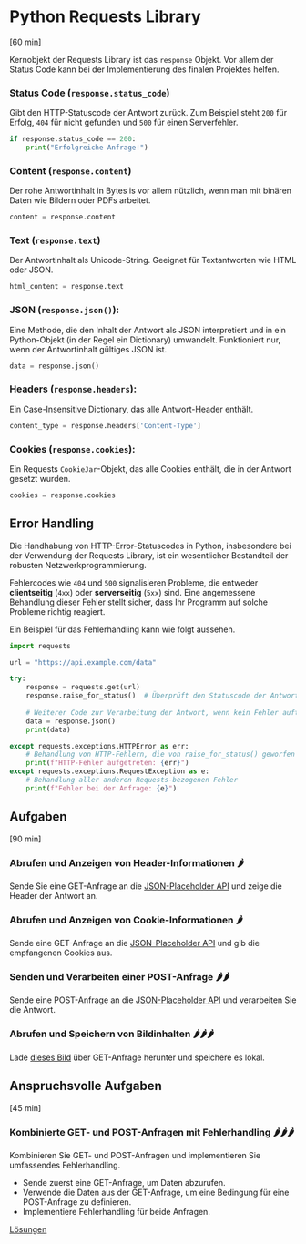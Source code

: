 # Python Requests Library
[60 min]

Kernobjekt der Requests Library ist das `response` Objekt. Vor allem der Status Code kann bei der Implementierung des finalen Projektes helfen.

### Status Code (`response.status_code`)
Gibt den HTTP-Statuscode der Antwort zurück. Zum Beispiel steht `200` für Erfolg, `404` für nicht gefunden und `500` für einen Serverfehler.

```python
if response.status_code == 200:
    print("Erfolgreiche Anfrage!")
```

### Content (`response.content`)
Der rohe Antwortinhalt in Bytes is vor allem nützlich, wenn man mit binären Daten wie Bildern oder PDFs arbeitet.
```python
content = response.content
```

### Text (`response.text`)
Der Antwortinhalt als Unicode-String. Geeignet für Textantworten wie HTML oder JSON.
```python
html_content = response.text
```

### JSON (`response.json()`):
Eine Methode, die den Inhalt der Antwort als JSON interpretiert und in ein Python-Objekt (in der Regel ein Dictionary) umwandelt. Funktioniert nur, wenn der Antwortinhalt gültiges JSON ist.
```python
data = response.json()
```

### Headers (`response.headers`):
Ein Case-Insensitive Dictionary, das alle Antwort-Header enthält.
```python
content_type = response.headers['Content-Type']
```

### Cookies (`response.cookies`):
Ein Requests `CookieJar`-Objekt, das alle Cookies enthält, die in der Antwort gesetzt wurden.
```python
cookies = response.cookies
```

## Error Handling
Die Handhabung von HTTP-Error-Statuscodes in Python, insbesondere bei der Verwendung der Requests Library, ist ein wesentlicher Bestandteil der robusten Netzwerkprogrammierung. 

Fehlercodes wie `404` und `500` signalisieren Probleme, die entweder **clientseitig** (`4xx`) oder **serverseitig** (`5xx`) sind. Eine angemessene Behandlung dieser Fehler stellt sicher, dass Ihr Programm auf solche Probleme richtig reagiert.

Ein Beispiel für das Fehlerhandling kann wie folgt aussehen.
```python
import requests

url = "https://api.example.com/data"

try:
    response = requests.get(url)
    response.raise_for_status()  # Überprüft den Statuscode der Antwort
    
    # Weiterer Code zur Verarbeitung der Antwort, wenn kein Fehler auftritt
    data = response.json()
    print(data)

except requests.exceptions.HTTPError as err:
    # Behandlung von HTTP-Fehlern, die von raise_for_status() geworfen werden
    print(f"HTTP-Fehler aufgetreten: {err}")
except requests.exceptions.RequestException as e:
    # Behandlung aller anderen Requests-bezogenen Fehler
    print(f"Fehler bei der Anfrage: {e}")
```

## Aufgaben
[90 min]
### Abrufen und Anzeigen von Header-Informationen 🌶️️
Sende Sie eine GET-Anfrage an die [JSON-Placeholder API](https://jsonplaceholder.typicode.com/) und zeige die Header der Antwort an.

### Abrufen und Anzeigen von Cookie-Informationen 🌶️️
Sende eine GET-Anfrage an die [JSON-Placeholder API](https://jsonplaceholder.typicode.com/) und gib die empfangenen Cookies aus.

### Senden und Verarbeiten einer POST-Anfrage 🌶️️🌶️️
Sende eine POST-Anfrage an die [JSON-Placeholder API](https://jsonplaceholder.typicode.com/) und verarbeiten Sie die Antwort.

### Abrufen und Speichern von Bildinhalten 🌶️️🌶️️🌶️️
Lade [dieses Bild](https://via.placeholder.com/150) über GET-Anfrage herunter und speichere es lokal.


## Anspruchsvolle Aufgaben
[45 min]
### Kombinierte GET- und POST-Anfragen mit Fehlerhandling 🌶️️🌶️️🌶️️
Kombinieren Sie GET- und POST-Anfragen und implementieren Sie umfassendes Fehlerhandling.

- Sende zuerst eine GET-Anfrage, um Daten abzurufen.
- Verwende die Daten aus der GET-Anfrage, um eine Bedingung für eine POST-Anfrage zu definieren.
- Implementiere Fehlerhandling für beide Anfragen.

[Lösungen](./solutions.md)





